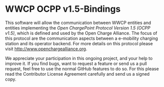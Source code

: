 WWCP OCPP v1.5-Bindings
=======================

This software will allow the communication between WWCP entities and
entities implementing the _Open ChargePoint Protocol Version 1.5 (OCPP v1.5)_,
which is defined and used by the Open Charge Alliance. The focus of this
protocol are the communication aspects between a e-mobility charging station
and its operator backend. For more details on this protocol please visit
http://www.openchargealliance.org.

We appreciate your participation in this ongoing project, and your help
to improve it. If you find bugs, want to request a feature or send us a
pull request, feel free to use the normal GitHub features to do so. For
this please read the Contributor License Agreement carefully and send us
a signed copy.
